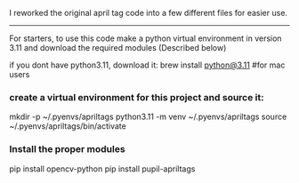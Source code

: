 I reworked the original april tag code into a few different files for easier use.

-----------

For starters, to use this code make a python virtual environment in version 3.11 and download the required modules (Described below) 

if you dont have python3.11, download it:
brew install python@3.11 #for mac users

<h3> create a virtual environment for this project and source it: </h3>
mkdir -p ~/.pyenvs/apriltags
python3.11 -m venv ~/.pyenvs/apriltags
source ~/.pyenvs/apriltags/bin/activate

<h3> Install the proper modules </h3>
pip install opencv-python
pip install pupil-apriltags

